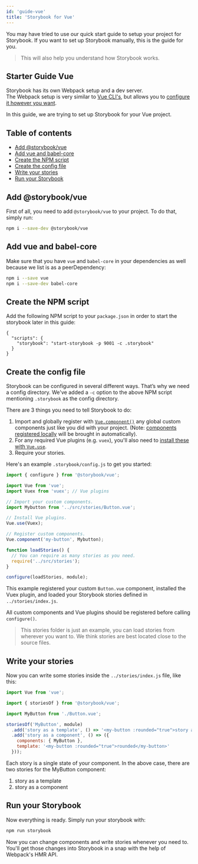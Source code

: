 ```yaml
---
id: 'guide-vue'
title: 'Storybook for Vue'
---
```


You may have tried to use our quick start guide to setup your project for Storybook. If you want to set up Storybook manually, this is the guide for you.

> This will also help you understand how Storybook works.

## Starter Guide Vue

Storybook has its own Webpack setup and a dev server.  
The Webpack setup is very similar to [Vue CLI's](https://github.com/vuejs/vue-cli), but allows you to [configure it however you want](/configurations/custom-webpack-config/).

In this guide, we are trying to set up Storybook for your Vue project.

## Table of contents

-   [Add @storybook/vue](#add-storybookvue)
-   [Add vue and babel-core](#add-vue-and-babel-core)
-   [Create the NPM script](#create-the-npm-script)
-   [Create the config file](#create-the-config-file)
-   [Write your stories](#write-your-stories)
-   [Run your Storybook](#run-your-storybook)

## Add @storybook/vue

First of all, you need to add `@storybook/vue` to your project. To do that, simply run:

```sh
npm i --save-dev @storybook/vue
```

## Add vue and babel-core

Make sure that you have `vue` and `babel-core` in your dependencies as well because we list is as a peerDependency:

```sh
npm i --save vue
npm i --save-dev babel-core
```

## Create the NPM script

Add the following NPM script to your `package.json` in order to start the storybook later in this guide:

    {
      "scripts": {
        "storybook": "start-storybook -p 9001 -c .storybook"
      }
    }

## Create the config file

Storybook can be configured in several different ways. 
That’s why we need a config directory. We've added a `-c` option to the above NPM script mentioning `.storybook` as the config directory.

There are 3 things you need to tell Storybook to do:

1.  Import and globally register with [`Vue.component()`](https://vuejs.org/v2/api/#Vue-component) any global custom components just like you did with your project. (Note: [components registered locally](https://vuejs.org/v2/guide/components.html#Local-Registration) will be brought in automatically).
2.  For any required Vue plugins (e.g. `vuex`), you'll also need to [install these with `Vue.use`](https://vuejs.org/v2/api/#Vue-use).
3.  Require your stories.

Here's an example `.storybook/config.js` to get you started:

```js
import { configure } from '@storybook/vue';

import Vue from 'vue';
import Vuex from 'vuex'; // Vue plugins

// Import your custom components.
import Mybutton from '../src/stories/Button.vue';

// Install Vue plugins.
Vue.use(Vuex);

// Register custom components.
Vue.component('my-button', Mybutton);

function loadStories() {
  // You can require as many stories as you need.
  require('../src/stories');
}

configure(loadStories, module);
```

This example registered your custom `Button.vue` component, installed the Vuex plugin, and loaded your Storybook stories defined in `../stories/index.js`.

All custom components and Vue plugins should be registered before calling `configure()`.

> This stories folder is just an example, you can load stories from wherever you want to.
> We think stories are best located close to the source files.

## Write your stories

Now you can write some stories inside the `../stories/index.js` file, like this:

```js
import Vue from 'vue';

import { storiesOf } from '@storybook/vue';

import MyButton from './Button.vue';

storiesOf('MyButton', module)
  .add('story as a template', () => '<my-button :rounded="true">story as a function template</my-button>')
  .add('story as a component', () => ({
    components: { MyButton },
    template: '<my-button :rounded="true">rounded</my-button>'
  }));
```

Each story is a single state of your component. In the above case, there are two stories for the MyButton component:

1.  story as a template
2.  story as a component

## Run your Storybook

Now everything is ready. Simply run your storybook with:

```sh
npm run storybook
```

Now you can change components and write stories whenever you need to.
You'll get those changes into Storybook in a snap with the help of Webpack's HMR API.
